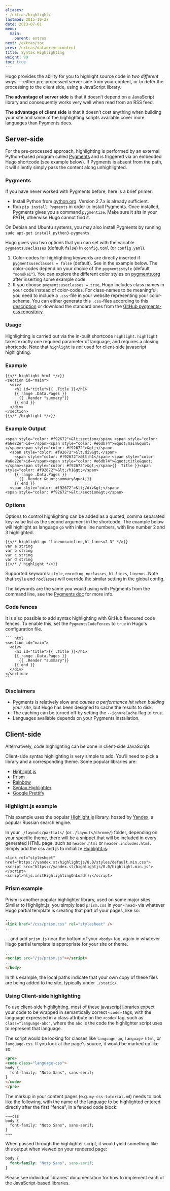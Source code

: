 ```yaml
---
aliases:
- /extras/highlight/
lastmod: 2015-10-27
date: 2013-07-01
menu:
  main:
    parent: extras
next: /extras/toc
prev: /extras/datadrivencontent
title: Syntax Highlighting
weight: 90
toc: true
---
```


Hugo provides the ability for you to highlight source code in _two different ways_ &mdash; either pre-processed server side from your content, or to defer the processing to the client side, using a JavaScript library.

**The advantage of server side** is that it doesn’t depend on a JavaScript library and consequently works very well when read from an RSS feed.

**The advantage of client side** is that it doesn’t cost anything when building your site and some of the highlighting scripts available cover more languages than Pygments does.

## Server-side

For the pre-processed approach, highlighting is performed by an external Python-based program called [Pygments](http://pygments.org/) and is triggered via an embedded Hugo shortcode (see example below). If Pygments is absent from the path, it will silently simply pass the content along unhighlighted.

### Pygments

If you have never worked with Pygments before, here is a brief primer:

+ Install Python from [python.org](https://www.python.org/downloads/). Version 2.7.x is already sufficient.
+ Run `pip install Pygments` in order to install Pygments. Once installed, Pygments gives you a command `pygmentize`. Make sure it sits in your PATH, otherwise Hugo cannot find it.

On Debian and Ubuntu systems, you may also install Pygments by running `sudo apt-get install python3-pygments`.

Hugo gives you two options that you can set with the variable `pygmentsuseclasses` (default `false`) in `config.toml` (or `config.yaml`).

1. Color-codes for highlighting keywords are directly inserted if `pygmentsuseclasses = false` (default). See in the example below. The color-codes depend on your choice of the `pygmentsstyle` (default `"monokai"`). You can explore the different color styles on [pygments.org](http://pygments.org/) after inserting some example code.
2. If you choose `pygmentsuseclasses = true`, Hugo includes class names in your code instead of color-codes. For class-names to be meaningful, you need to include a `.css`-file in your website representing your color-scheme. You can either generate this `.css`-files according to this [description](http://pygments.org/docs/cmdline/) or download the standard ones from the [GitHub pygments-css repository](https://github.com/richleland/pygments-css).

### Usage

Highlighting is carried out via the in-built shortcode `highlight`. `highlight` takes exactly one required parameter of language, and requires a closing shortcode. Note that `highlight` is _not_ used for client-side javascript highlighting.

### Example

```
{{</* highlight html */>}}
<section id="main">
  <div>
    <h1 id="title">{{ .Title }}</h1>
    {{ range .Data.Pages }}
      {{ .Render "summary"}}
    {{ end }}
  </div>
</section>
{{</* /highlight */>}}
```

### Example Output

```
<span style="color: #f92672">&lt;section</span> <span style="color: #a6e22e">id=</span><span style="color: #e6db74">&quot;main&quot;</span><span style="color: #f92672">&gt;</span>
  <span style="color: #f92672">&lt;div&gt;</span>
    <span style="color: #f92672">&lt;h1</span> <span style="color: #a6e22e">id=</span><span style="color: #e6db74">&quot;title&quot;</span><span style="color: #f92672">&gt;</span>{{ .Title }}<span style="color: #f92672">&lt;/h1&gt;</span>
    {{ range .Data.Pages }}
      {{ .Render &quot;summary&quot;}}
    {{ end }}
  <span style="color: #f92672">&lt;/div&gt;</span>
<span style="color: #f92672">&lt;/section&gt;</span>
```

### Options

Options to control highlighting can be added as a quoted, comma separated key-value list as the second argument in the shortcode. The example below will highlight as language `go` with inline line numbers, with line number 2 and 3 highlighted.

```
{{</* highlight go "linenos=inline,hl_lines=2 3" */>}}
var a string
var b string
var c string
var d string
{{</* / highlight */>}}
```

Supported keywords:  `style`, `encoding`, `noclasses`, `hl_lines`, `linenos`. Note that `style` and `noclasses` will override the similar setting in the global config.

The keywords are the same you would using with Pygments from the command line, see the [Pygments doc](http://pygments.org/docs/) for more info.

### Code fences

It is also possible to add syntax highlighting with GitHub flavoured code fences. To enable this, set the `PygmentsCodeFences` to `true` in Hugo's configuration file.

````
``` html
<section id="main">
  <div>
    <h1 id="title">{{ .Title }}</h1>
    {{ range .Data.Pages }}
      {{ .Render "summary"}}
    {{ end }}
  </div>
</section>
```
````

### Disclaimers

 * Pygments is relatively slow and _causes a performance hit when building your site_, but Hugo has been designed to cache the results to disk.
 * The caching can be turned off by setting the `--ignoreCache` flag to `true`.
 * Languages available depends on your Pygments installation.

## Client-side

Alternatively, code highlighting can be done in client-side JavaScript.

Client-side syntax highlighting is very simple to add. You'll need to pick
a library and a corresponding theme. Some popular libraries are:

- [Highlight.js]
- [Prism]
- [Rainbow]
- [Syntax Highlighter]
- [Google Prettify]

### Highlight.js example

This example uses the popular [Highlight.js] library, hosted by [Yandex], a popular Russian search engine.

In your `./layouts/partials/` (or `./layouts/chrome/`) folder, depending on your specific theme, there will be a snippet that will be included in every generated HTML page, such as `header.html` or `header.includes.html`. Simply add the css and js to initialize [Highlight.js]:

~~~
<link rel="stylesheet" href="https://yandex.st/highlightjs/8.0/styles/default.min.css">
<script src="https://yandex.st/highlightjs/8.0/highlight.min.js"></script>
<script>hljs.initHighlightingOnLoad();</script>
~~~

### Prism example

Prism is another popular highlighter library, used on some major sites. Similar to Highlight.js, you simply load `prism.css` in your `<head>` via whatever Hugo partial template is creating that part of your pages, like so:

```html
...
<link href="/css/prism.css" rel="stylesheet" />
...
```

... and add `prism.js` near the bottom of your `<body>` tag, again in whatever Hugo partial template is appropriate for your site or theme.

```html
...
<script src="/js/prism.js"></script>
...
</body>
```

In this example, the local paths indicate that your own copy of these files are being added to the site, typically under `./static/`.

### Using Client-side highlighting

To use client-side highlighting, most of these javascript libraries expect your code to be wrapped in semantically correct `<code>` tags, with the language expressed in a class attribute on the `<code>` tag, such as `class="language-abc"`, where the `abc` is the code the highlighter script uses to represent that language.

The script would be looking for classes like `language-go`, `language-html`, or `language-css`. If you look at the page's source, it would be marked up like so:

~~~html
<pre>
<code class="language-css">
body {
  font-family: "Noto Sans", sans-serif;
}
</code>
</pre>
~~~

The markup in your content pages (e.g. `my-css-tutorial.md`) needs to look like the following, with the name of the language to be highlighted entered directly after the first "fence", in a fenced code block:

<pre><code class="language-css">&#126;&#126;&#126;css
body {
  font-family: "Noto Sans", sans-serif;
}
&#126;&#126;&#126;</code></pre>

When passed through the highlighter script, it would yield something like this output when viewed on your rendered page:

~~~css
body {
  font-family: "Noto Sans", sans-serif;
}
~~~

Please see individual libraries' documentation for how to implement each of the JavaScript-based libraries.

[Prism]: http://prismjs.com
[Highlight.js]: http://highlightjs.org/
[Rainbow]: http://craig.is/making/rainbows
[Syntax Highlighter]: http://alexgorbatchev.com/SyntaxHighlighter/
[Google Prettify]: https://github.com/google/code-prettify
[Yandex]: http://yandex.ru/

